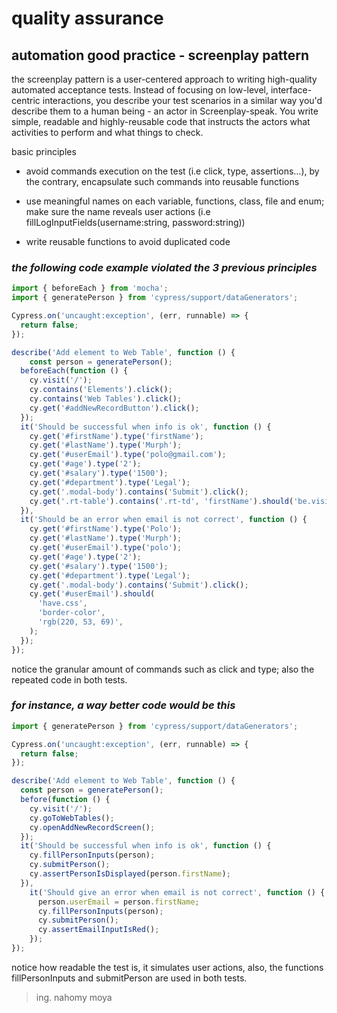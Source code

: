 # quality assurance

## automation good practice - screenplay pattern 

the screenplay pattern is a user-centered approach to writing high-quality automated acceptance tests. Instead of focusing on low-level, interface-centric interactions, you describe your test scenarios in a similar way you'd describe them to a human being - an actor in Screenplay-speak. You write simple, readable and highly-reusable code that instructs the actors what activities to perform and what things to check. 

basic principles 

- avoid commands execution on the test (i.e click, type, assertions…), by the contrary, encapsulate such commands into reusable functions

- use meaningful names on each variable, functions, class, file and enum; make sure the name reveals user actions (i.e fillLogInputFields(username:string, password:string))

- write reusable functions to avoid duplicated code


### _the following code example violated the 3 previous principles_  

```ts
import { beforeEach } from 'mocha';
import { generatePerson } from 'cypress/support/dataGenerators';

Cypress.on('uncaught:exception', (err, runnable) => {
  return false;
});

describe('Add element to Web Table', function () {
    const person = generatePerson();
  beforeEach(function () {
    cy.visit('/');
    cy.contains('Elements').click();
    cy.contains('Web Tables').click();
    cy.get('#addNewRecordButton').click();
  });
  it('Should be successful when info is ok', function () {
    cy.get('#firstName').type('firstName');
    cy.get('#lastName').type('Murph');
    cy.get('#userEmail').type('polo@gmail.com');
    cy.get('#age').type('2');
    cy.get('#salary').type('1500');
    cy.get('#department').type('Legal');
    cy.get('.modal-body').contains('Submit').click();
    cy.get('.rt-table').contains('.rt-td', 'firstName').should('be.visible');
  }),
  it('Should be an error when email is not correct', function () {
    cy.get('#firstName').type('Polo');
    cy.get('#lastName').type('Murph');
    cy.get('#userEmail').type('polo');
    cy.get('#age').type('2');
    cy.get('#salary').type('1500');
    cy.get('#department').type('Legal');
    cy.get('.modal-body').contains('Submit').click();
    cy.get('#userEmail').should(
      'have.css',
      'border-color',
      'rgb(220, 53, 69)',
    );
  });
});
```
notice the granular amount of commands such as click and type; also the repeated code in both tests.

### _for instance, a way better code would be this_

```ts
import { generatePerson } from 'cypress/support/dataGenerators';

Cypress.on('uncaught:exception', (err, runnable) => {
  return false;
});

describe('Add element to Web Table', function () {
  const person = generatePerson();
  before(function () {
    cy.visit('/');
    cy.goToWebTables();
    cy.openAddNewRecordScreen();
  });
  it('Should be successful when info is ok', function () {
    cy.fillPersonInputs(person);
    cy.submitPerson();
    cy.assertPersonIsDisplayed(person.firstName);
  }),
    it('Should give an error when email is not correct', function () {
      person.userEmail = person.firstName;
      cy.fillPersonInputs(person);
      cy.submitPerson();
      cy.assertEmailInputIsRed();
    });
});
```
notice how readable the test is, it simulates user actions, also, the functions fillPersonInputs and submitPerson are used in both tests.

> ing. nahomy moya
